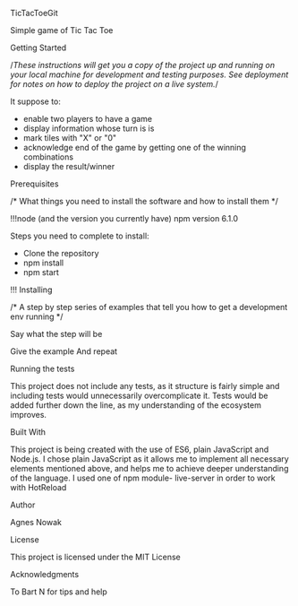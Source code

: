 
TicTacToeGit

Simple game of Tic Tac Toe 

Getting Started

/*These instructions will get you a copy of the project up and running on your local machine for development and testing purposes. See deployment for notes on how to deploy the project on a live system.*/

It suppose to:
- enable  two players to have a game
- display information whose turn is is
- mark tiles with "X" or "0"
- acknowledge end of the game by getting one of the winning combinations
- display the result/winner




Prerequisites

/* What things you need to install the software and how to install them */

!!!node (and the version you currently have)
npm version 6.1.0

Steps you need to complete to install:

- Clone the repository
- npm install
- npm start



!!! Installing

/* A step by step series of examples that tell you how to get a development env running */

Say what the step will be

Give the example
And repeat


Running the tests

This project does not include any tests, as it structure is fairly simple and including tests would unnecessarily overcomplicate it.
Tests would be added further down the line, as my understanding of the ecosystem improves.


Built With

This project is being created with the use of ES6, plain JavaScript and Node.js. I chose plain JavaScript as it allows me to implement all necessary elements mentioned above, and helps me to achieve deeper understanding of the language.
I used one of npm module- live-server in order to work with HotReload


Author

Agnes Nowak


License

This project is licensed under the MIT License


Acknowledgments

To Bart N for tips and help
